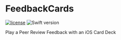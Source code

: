 # FeedbackCards

[![license](https://img.shields.io/github/license/mashape/apistatus.svg)]()
![Swift version](https://img.shields.io/badge/swift-4.0-orange.svg)

Play a Peer Review Feedback with an iOS Card Deck

